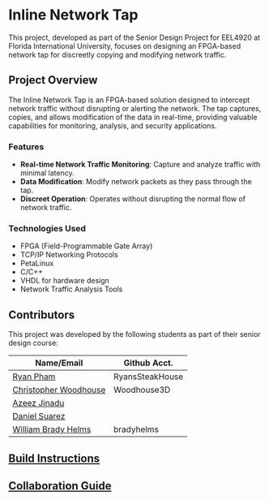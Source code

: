 # Inline Network Tap 

This project, developed as part of the Senior Design Project for EEL4920 at Florida International University, focuses on designing an FPGA-based network tap for discreetly copying and modifying network traffic.

## Project Overview

The Inline Network Tap is an FPGA-based solution designed to intercept network traffic without disrupting or alerting the network. The tap captures, copies, and allows modification of the data in real-time, providing valuable capabilities for monitoring, analysis, and security applications.

### Features

* **Real-time Network Traffic Monitoring**: Capture and analyze traffic with minimal latency.
* **Data Modification**: Modify network packets as they pass through the tap.
* **Discreet Operation**: Operates without disrupting the normal flow of network traffic.

### Technologies Used

* FPGA (Field-Programmable Gate Array)
* TCP/IP Networking Protocols
* PetaLinux
* C/C++
* VHDL for hardware design
* Network Traffic Analysis Tools

## Contributors

This project was developed by the following students as part of their senior design course:

| Name/Email                                       | Github Acct.    |
|--------------------------------------------------|-----------------|
| [Ryan Pham](mailto:rpham006@fiu.edu)             | RyansSteakHouse |
| [Christopher Woodhouse](mailto:cwood056@fiu.edu) | Woodhouse3D     |
| [Azeez Jinadu](mailto:ajina004@fiu.edu)          |                 |
| [Daniel Suarez](mailto:dzaya006@fiu.edu)         |                 |
| [William Brady Helms](mailto:whelm002@fiu.edu)   | bradyhelms      |

## [Build Instructions](doc/build_instructions.md)

## [Collaboration Guide](doc/collaboration.md)
